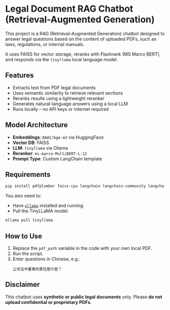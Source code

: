 # Legal Document RAG Chatbot (Retrieval-Augmented Generation)

This project is a RAG (Retrieval-Augmented Generation) chatbot designed to answer legal questions based on the content of uploaded PDFs, such as laws, regulations, or internal manuals.

It uses FAISS for vector storage, reranks with Flashrank (MS Marco BERT), and responds via the `tinyllama` local language model.

## Features

- Extracts text from PDF legal documents
- Uses semantic similarity to retrieve relevant sections
- Reranks results using a lightweight reranker
- Generates natural-language answers using a local LLM
- Runs locally – no API keys or internet required

## Model Architecture

- **Embeddings**: `BAAI/bge-m3` via HuggingFace
- **Vector DB**: FAISS
- **LLM**: `tinyllama` via Ollama
- **Reranker**: `ms-marco-MultiBERT-L-12`
- **Prompt Type**: Custom LangChain template

## Requirements

```bash
pip install pdfplumber faiss-cpu langchain langchain-community langchain-huggingface langchain-ollama flashrank
```

You also need to:
- Have [`ollama`](https://ollama.com/) installed and running
- Pull the TinyLLaMA model:
```bash
ollama pull tinyllama
```

## How to Use

1. Replace the `pdf_path` variable in the code with your own local PDF.
2. Run the script.
3. Enter questions in Chinese, e.g.:
   ```
   公司法中董事的責任是什麼？
   ```

## Disclaimer

This chatbot uses **synthetic or public legal documents** only. Please **do not upload confidential or proprietary PDFs**.

